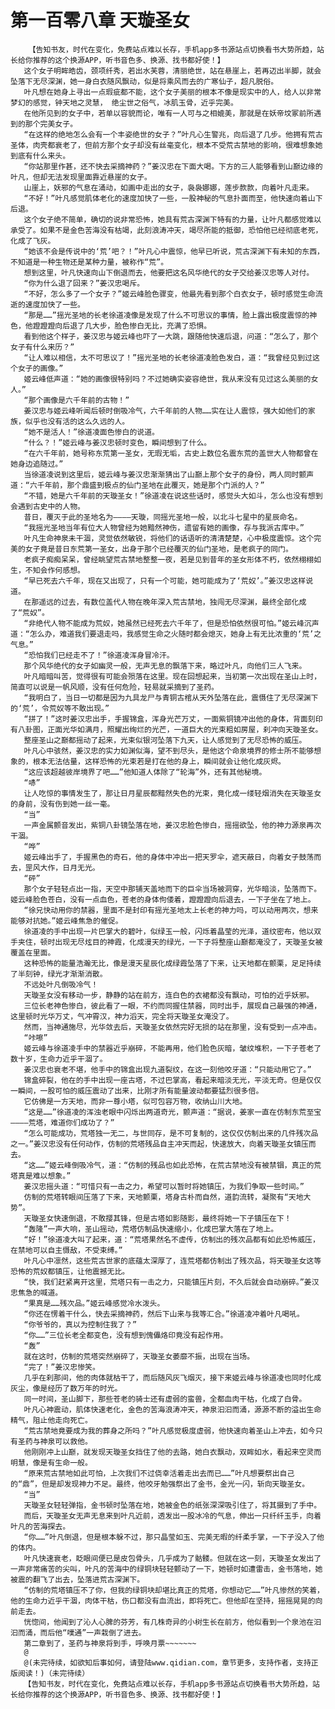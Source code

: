 # 第一百零八章 天璇圣女
        【告知书友，时代在变化，免费站点难以长存，手机app多书源站点切换看书大势所趋，站长给你推荐的这个换源APP，听书音色多、换源、找书都好使！】
       这个女子明眸皓齿，颈项纤秀，若出水芙蓉，清丽绝世，站在悬崖上，若再迈出半脚，就会坠落下无尽深渊，她一身白衣随风飘动，似是将乘风而去的广寒仙子，超凡脱俗。
       叶凡想在她身上寻出一点瑕疵都不能，这个女子美丽的根本不像是现实中的人，给人以非常梦幻的感觉，钟天地之灵慧， 绝尘世之俗气，冰肌玉骨，近乎完美。
       在他所见到的女子中，若单以容貌而论，唯有一人可与之相媲美，那就是在妖帝坟冢前所遇到的那个完美女子。
       “在这样的绝地怎么会有一个丰姿绝世的女子？”叶凡心生警兆，向后退了几步。他拥有荒古圣体，肉壳都衰老了，但前方那个女子却没有丝毫变化，根本不受荒古禁地的影响，很难想象她到底有什么来头。
       “你站那里作甚，还不快去采摘神药？”姜汉忠在下面大喝。下方的三人能够看到山巅边缘的叶凡，但却无法发现里面靠近悬崖的女子。
       山崖上，妖邪的气息在涌动，如画中走出的女子，袅袅娜娜，莲步款款，向着叶凡走来。
       “不好！”叶凡感觉肌体老化的速度加快了一些，一股神秘的气息扑面而至，他快速向着山下后退。
       这个女子绝不简单，确切的说非常恐怖，她具有荒古深渊下特有的力量，让叶凡都感觉难以承受了。如果不是金色苦海没有枯竭，此刻浪涛冲天，竭尽所能的抵御，恐怕他已经彻底老死，化成了飞灰。
       “她该不会是传说中的‘荒’吧？！”叶凡心中震惊，他早已听说，荒古深渊下有未知的东西，不知道是一种生物还是某种力量，被称作“荒”。
       想到这里，叶凡快速向山下倒退而去，他要把这名风华绝代的女子交给姜汉忠等人对付。
       “你为什么退了回来？”姜汉忠喝斥。
       “不好，怎么多了一个女子？”姬云峰脸色骤变，他最先看到那个白衣女子，顿时感觉生命流逝的速度加快了一些。
       “那是……”摇光圣地的长老徐道凌像是发现了什么不可思议的事情，脸上露出极度震惊的神色，他蹬蹬蹬向后退了几大步，脸色惨白无比，充满了恐惧。
       看到他这个样子，姜汉忠与姬云峰也吓了一大跳，跟随他快速后退，问道：“怎么了，那个女子有什么来历？”
       “让人难以相信，太不可思议了！”摇光圣地的长老徐道凌脸色发白，道：“我曾经见到过这个女子的画像。”
       姬云峰低声道：“她的画像很特别吗？不过她确实姿容绝世，我从来没有见过这么美丽的女人。”
       “那个画像是六千年前的古物！”
       姜汉忠与姬云峰听闻后顿时倒吸冷气，六千年前的人物……实在让人震惊，强大如他们的家族，似乎也没有活的这么久远的人。
       “她不是活人！”徐道凌面色惨白的说道。
       “什么？！”姬云峰与姜汉忠顿时变色，瞬间想到了什么。
       “在六千年前，她号称东荒第一圣女，无瑕无垢，古史上数位名震东荒的盖世大人物都曾在她身边追随过。”
       当徐道凌说到这里后，姬云峰与姜汉忠渐渐猜出了山巅上那个女子的身份，两人同时颤声道：“六千年前，那个鼎盛到极点的仙门圣地在此覆灭，她是那个门派的人？”
       “不错，她是六千年前的天璇圣女！”徐道凌在说这些话时，感觉头大如斗，怎么也没有想到会遇到古史中的人物。
       昔日，覆灭于此的圣地名为————天璇，同摇光圣地一般，以北斗七星中的星辰命名。
       “我摇光圣地当年有位大人物曾经为她黯然神伤，遗留有她的画像，存与我派古库中。”
       叶凡生命神泉未干涸，灵觉依然敏锐，将他们的话语听的清清楚楚，心中极度震惊。这个完美的女子竟是昔日东荒第一圣女，出身于那个已经覆灭的仙门圣地，是老疯子的同门。
       老疯子痴痴呆呆，曾经眺望荒古禁地整整一夜，若是见到昔年的圣女形体不朽，依然栩栩如生，不知会作何感想。
       “早已死去六千年，现在又出现了，只有一个可能，她可能成为了‘荒奴’。”姜汉忠这样说道。
       在那遥远的过去，有数位盖代人物在晚年深入荒古禁地，独闯无尽深渊，最终全部化成了“荒奴”。
       “非绝代人物不能成为荒奴，她虽然已经死去六千年了，但是恐怕依然很可怕。”姬云峰沉声道：“怎么办，难道我们要退走吗，我感觉生命之火随时都会熄灭，她身上有无比浓重的‘荒’之气息。”
       “恐怕我们已经走不了！”徐道凌浑身冒冷汗。
       那个风华绝代的女子如幽灵一般，无声无息的飘落下来，略过叶凡，向他们三人飞来。
       叶凡暗暗叫苦，觉得很有可能会殒落在这里。现在回想起来，当初第一次出现在圣山上时，简直可以说是一帆风顺，没有任何危险，轻易就采摘到了圣药。
       “我明白了，当日一切都是因为九具龙尸与青铜古棺从天外坠落在此，震慑住了无尽深渊下的‘荒’，令荒奴等不敢出现。”
       “拼了！”这时姜汉忠出手，手握锦盒，浑身光芒万丈，一面紫铜镜冲出他的身体，背面刻印有八卦图，正面光华如满月，照耀出绚烂的光芒，一道巨大的光束粗如房屋，刹冲向天璇圣女。
       整座圣山之巅都摇动了起来，光束似银河坠落下九天，让人感觉到了无尽恐怖的威压。
       叶凡心中骇然，姜汉忠的实力如渊似海，望不到尽头，是他这个命泉境界的修士所不能够想象的，根本无法估量，这样恐怖的光束若是打在他的身上，瞬间就会让他化成灰烬。
       “这应该超越彼岸境界了吧……”他知道人体除了“轮海”外，还有其他秘境。
       “哧”
       让人吃惊的事情发生了，那让日月星辰都黯然失色的光束，竟化成一缕轻烟消失在天璇圣女的身前，没有伤到她一丝一毫。
       “当”
       一声金属颤音发出，紫铜八卦镜坠落在地，姜汉忠脸色惨白，摇摇欲坠，他的神力源泉再次干涸。
       “哗”
       姬云峰出手了，手握黑色的奇石，他的身体中冲出一把天罗伞，遮天蔽日，向着女子鼓荡而去，罡风大作，日月无光。
       “砰”
       那个女子轻轻点出一指，天空中那铺天盖地而下的巨伞当场被洞穿，光华暗淡，坠落而下。姬云峰脸色苍白，没有一点血色，苍老的身体佝偻着，蹬蹬蹬向后退去，一下子坐在了地上。
       “徐兄快动用你的禁器，里面不是封印有摇光圣地太上长老的神力吗，可以动用两次，想来能够对抗她。”姬云峰焦急的催促。
       徐道凌的手中出现一片巴掌大的碧叶，似绿玉一般，闪烁着晶莹的光泽，道纹密布，他以双手夹住，顿时出现无尽炫目的神霞，化成漫天的绿光，一下子将整座山巅都淹没了，天璇圣女被覆盖在里面。
       这种恐怖的能量浩瀚无比，像是漫天星辰化成绿霞坠落了下来，让天地都在颤栗，足足持续了半刻钟，绿光才渐渐消散。
       不远处叶凡倒吸冷气！
       天璇圣女没有移动一步，静静的站在前方，连白色的衣裙都没有飘动，可怕的近乎妖邪。
       三位长老神色惨白，彼此看了一眼，不约而同握住禁器，同时出手，展现自己最强的神通，这里顿时光华万丈，气冲霄汉，神力滔天，完全将天璇圣女淹没了。
       然而，当神通施尽，光华敛去后，天璇圣女依然完好无损的站在那里，没有受到一点冲击。
       “咔嚓”
       姬云峰与徐道凌手中的禁器近乎崩碎，不能再用，他们脸色灰暗，皱纹堆积，一下子苍老了数十岁，生命力近乎干涸了。
       姜汉忠也衰老不堪，他手中的锦盒出现九道裂纹，在这一刻他咬牙道：“只能动用它了。”
       锦盒碎裂，他在的手中出现一座古塔，不过巴掌高，看起来暗淡无光，平淡无奇。但是仅仅一瞬间，一股可怕的威压震动了出来，比刚才所有能量波动都要猛烈很多倍。
       它仿佛是一方天地，而非一尊小塔，似可包容万物，收纳山川大地。
       “这是……”徐道凌的浑浊老眼中闪烁出两道奇光，颤声道：“据说，姜家一直在仿制东荒至宝————荒塔，难道你们成功了？”
       “怎么可能成功，荒塔独一无二，与世同存，是不可复制的，这仅仅仿制出来的几件残次品之一。”姜汉忠没有任何动作，仿制的荒塔残品自主冲天而起，快速放大，向着天璇圣女镇压而去。
       “这……”姬云峰倒吸冷气，道：“仿制的残品也如此恐怖，在荒古禁地没有被禁锢，真正的荒塔真是难以想象。”
       姜汉忠摇头道：“可惜只有一击之力，希望可以暂时将她镇压，为我们争取一些时间。”
       仿制的荒塔转眼间压落了下来，天地颤栗，塔身古朴而自然，道韵流转，凝聚有“天地大势”。
       天璇圣女快速倒退，不敢撄其锋，但是古塔如影随影，最终将她一下子镇压在下！
       “轰隆”一声大响，圣山摇动，荒塔仿制品快速缩小，化成巴掌大落在了地上。
       “好！”徐道凌大叫了起来，道：“荒塔果然名不虚传，仿制出的残次品都有如此恐怖威压，在禁地可以自主慑敌，不受束缚。”
       叶凡心中凛然，这些荒古世家的底蕴太深厚了，连荒塔都仿制出了残次品，将天璇圣女这等恐怖的荒奴都镇压，让他震撼无比。
       “快，我们赶紧离开这里，荒塔只有一击之力，只能镇压片刻，不久后就会自动崩碎。”姜汉忠焦急的喊道。
       “果真是……残次品。”姬云峰感觉冷水泼头。
       “你还在愣着干什么，快去采摘神药，然后下山来与我等汇合。”徐道凌冲着叶凡喝吼。
       “你爷爷的，真以为控制住我了？”
       “你……”三位长老全都变色，没有想到傀儡烙印竟没有起作用。
       “轰”
       就在这时，仿制的荒塔突然崩碎了，天璇圣女萎靡不振，出现在当场。
       “完了！”姜汉忠惨笑。
       几乎在刹那间，他的肉体就枯干了，而后随风灰飞烟灭，接下来姬云峰与徐道凌也同时化成灰尘，像是经历了数万年的时光。
       同一时间，圣山脚下，那些苍老的骑士还有虚弱的蛮兽，全都血肉干枯，化成了白骨。
       叶凡心神震动，肌体快速老化，金色的苦海浪涛冲天，神泉汩汩而涌，源源不断的溢出生命精气，阻止他走向死亡。
       “荒古禁地竟要成为我的葬身之所吗？”叶凡感觉极度虚弱，他快速向着圣山上冲去，如今只有圣药与神泉可以救他。
       他刚刚冲上山巅，就发现天璇圣女挡住了他的去路，她白衣飘动，双眸如水，看起来空灵而明慧，像是有生命一般。
       “原来荒古禁地如此可怕，上次我们不过侥幸活着走出去而已……”叶凡想要祭出自己的“鼎”，但是却发现神力不足。最终，他咬牙勉强祭出了金书，金光一闪，斩向天璇圣女。
       “当”
       天璇圣女轻轻弹指，金书顿时坠落在地，她被金色的纸张深深吸引住了，将其摄到了手中。
       而后，天璇圣女无声无息来到叶凡近前，透发出一股冰冷的气息，伸出一只纤纤玉手，向着叶凡的苦海探去。
       “你……”叶凡倒退，但是根本躲不过，那只晶莹如玉、完美无暇的纤柔手掌，一下子没入了他的体内。
       叶凡快速衰老，眨眼间便已是皮包骨头，几乎成为了骷髅。但就在这一刻，天璇圣女发出了一声非常痛苦的尖叫，叶凡的苦海中的绿铜块轻轻颤动了一下，她顿时如遭雷击，金书落地，她被震的翻飞了出去，坠落进荒古深渊下。
       “仿制的荒塔镇压不了你，但我的绿铜块却堪比真正的荒塔，你想动它……”叶凡惨然的笑着，他的生命力近乎干涸，肉体干枯，伤口都没有血流出，即将死亡。但他却在坚持，摇摇晃晃的向前走去。
       恍惚间，他闻到了沁人心脾的芬芳，有几株奇异的小树生长在前方，他似看到一个泉池在汩汩而涌，而后他“噗通”一声栽倒了进去。
       第二章到了，圣药与神泉将到手，呼唤月票~~~~~~~
       @
       @(未完待续，如欲知后事如何，请登陆www.qidian.com，章节更多，支持作者，支持正版阅读！)（未完待续）
       【告知书友，时代在变化，免费站点难以长存，手机app多书源站点切换看书大势所趋，站长给你推荐的这个换源APP，听书音色多、换源、找书都好使！】